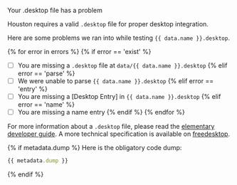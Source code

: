 Your .desktop file has a problem

Houston requires a valid `.desktop` file for proper desktop integration.

Here are some problems we ran into while testing `{{ data.name }}.desktop`.

{% for error in errors %}
{% if error == 'exist' %}
- [ ] You are missing a `.desktop` file at `data/{{ data.name }}.desktop`
{% elif error == 'parse' %}
- [ ] We were unable to parse `{{ data.name }}.desktop`
{% elif error == 'entry' %}
- [ ] You are missing a [Desktop Entry] in `{{ data.name }}.desktop`
{% elif error == 'name' %}
- [ ] You are missing a name entry
{% endif %}
{% endfor %}

For more information about a `.desktop` file, please read the [elementary developer guide](https://elementary.io/docs/code/getting-started#the-desktop-file).
A more technical specification is available on [freedesktop](https://specifications.freedesktop.org/desktop-entry-spec/latest/).

{% if metadata.dump %}
Here is the obligatory code dump:
```javascript
{{ metadata.dump }}
```
{% endif %}
